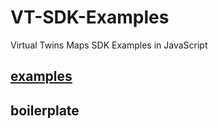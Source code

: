 # VT-SDK-Examples
Virtual Twins Maps SDK Examples in JavaScript

## [examples](./examples/README.md)

## boilerplate